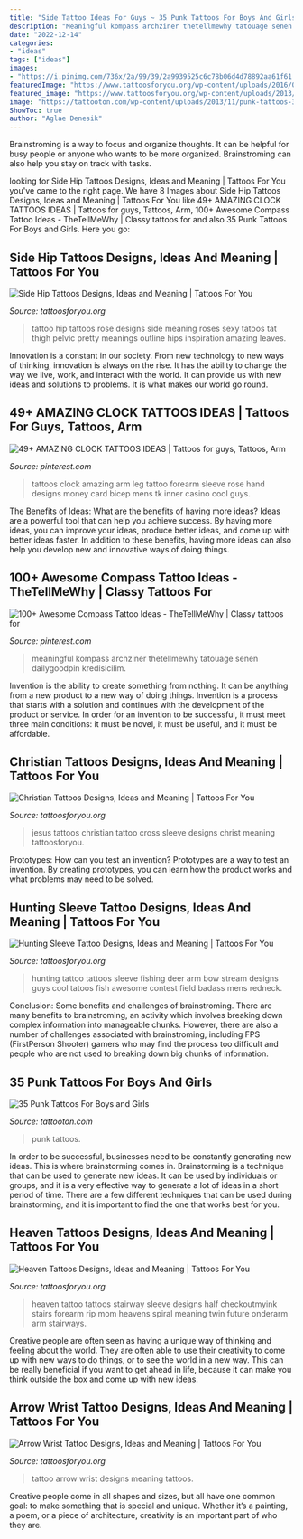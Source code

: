 ```yaml
---
title: "Side Tattoo Ideas For Guys ~ 35 Punk Tattoos For Boys And Girls"
description: "Meaningful kompass archziner thetellmewhy tatouage senen dailygoodpin kredisicilim"
date: "2022-12-14"
categories:
- "ideas"
tags: ["ideas"]
images:
- "https://i.pinimg.com/736x/2a/99/39/2a9939525c6c78b06d4d78892aa61f61.jpg"
featuredImage: "https://www.tattoosforyou.org/wp-content/uploads/2016/02/Tattoos-on-Hip-Side.jpg"
featured_image: "https://www.tattoosforyou.org/wp-content/uploads/2013/09/Christian-Sleeve-Tattoos.jpg"
image: "https://tattooton.com/wp-content/uploads/2013/11/punk-tattoos-31.jpg"
ShowToc: true
author: "Aglae Denesik"
---
```



Brainstroming is a way to focus and organize thoughts. It can be helpful for busy people or anyone who wants to be more organized. Brainstroming can also help you stay on track with tasks.

	

		
looking for Side Hip Tattoos Designs, Ideas and Meaning | Tattoos For You you've came to the right page. We have 8 Images about Side Hip Tattoos Designs, Ideas and Meaning | Tattoos For You like 49+ AMAZING CLOCK TATTOOS IDEAS | Tattoos for guys, Tattoos, Arm, 100+ Awesome Compass Tattoo Ideas - TheTellMeWhy | Classy tattoos for and also 35 Punk Tattoos For Boys and Girls. Here you go:
		
    
## Side Hip Tattoos Designs, Ideas And Meaning | Tattoos For You

<img loading=lazy src="https://www.tattoosforyou.org/wp-content/uploads/2016/02/Tattoos-on-Hip-Side.jpg" onerror="this.onerror=null;this.src='https://tse4.mm.bing.net/th?id=OIP.gsCykqA-P7OizC4L_oDQAQHaJ6&amp;pid=15.1';" alt="Side Hip Tattoos Designs, Ideas and Meaning | Tattoos For You">

_Source: tattoosforyou.org_

>tattoo hip tattoos rose designs side meaning roses sexy tatoos tat thigh pelvic pretty meanings outline hips inspiration amazing leaves. 

	

Innovation is a constant in our society. From new technology to new ways of thinking, innovation is always on the rise. It has the ability to change the way we live, work, and interact with the world. It can provide us with new ideas and solutions to problems. It is what makes our world go round.

    
## 49+ AMAZING CLOCK TATTOOS IDEAS | Tattoos For Guys, Tattoos, Arm

<img loading=lazy src="https://i.pinimg.com/736x/2a/99/39/2a9939525c6c78b06d4d78892aa61f61.jpg" onerror="this.onerror=null;this.src='https://tse2.mm.bing.net/th?id=OIP.d2jPJuA2eyowK2uTfidGJQHaNK&amp;pid=15.1';" alt="49+ AMAZING CLOCK TATTOOS IDEAS | Tattoos for guys, Tattoos, Arm">

_Source: pinterest.com_

>tattoos clock amazing arm leg tattoo forearm sleeve rose hand designs money card bicep mens tk inner casino cool guys. 

	

The Benefits of Ideas: What are the benefits of having more ideas?
Ideas are a powerful tool that can help you achieve success. By having more ideas, you can improve your ideas, produce better ideas, and come up with better ideas faster. In addition to these benefits, having more ideas can also help you develop new and innovative ways of doing things.

    
## 100+ Awesome Compass Tattoo Ideas - TheTellMeWhy | Classy Tattoos For

<img loading=lazy src="https://i.pinimg.com/736x/12/0c/6b/120c6b7022fd17c9d7e2a7c561981e03.jpg" onerror="this.onerror=null;this.src='https://tse1.mm.bing.net/th?id=OIP.3BRf8Q_mYEgQhNkX77zY5QHaJ4&amp;pid=15.1';" alt="100+ Awesome Compass Tattoo Ideas - TheTellMeWhy | Classy tattoos for">

_Source: pinterest.com_

>meaningful kompass archziner thetellmewhy tatouage senen dailygoodpin kredisicilim. 

	

Invention is the ability to create something from nothing. It can be anything from a new product to a new way of doing things. Invention is a process that starts with a solution and continues with the development of the product or service. In order for an invention to be successful, it must meet three main conditions: it must be novel, it must be useful, and it must be affordable.

    
## Christian Tattoos Designs, Ideas And Meaning | Tattoos For You

<img loading=lazy src="https://www.tattoosforyou.org/wp-content/uploads/2013/09/Christian-Sleeve-Tattoos.jpg" onerror="this.onerror=null;this.src='https://tse2.mm.bing.net/th?id=OIP.ALJYOXuWGkYdZc3QOowC0wHaJ4&amp;pid=15.1';" alt="Christian Tattoos Designs, Ideas and Meaning | Tattoos For You">

_Source: tattoosforyou.org_

>jesus tattoos christian tattoo cross sleeve designs christ meaning tattoosforyou. 

	

Prototypes: How can you test an invention?
Prototypes are a way to test an invention. By creating prototypes, you can learn how the product works and what problems may need to be solved.

    
## Hunting Sleeve Tattoo Designs, Ideas And Meaning | Tattoos For You

<img loading=lazy src="https://www.tattoosforyou.org/wp-content/uploads/2017/11/Deer-Hunting-Sleeve-Tattoo.jpg" onerror="this.onerror=null;this.src='https://tse2.mm.bing.net/th?id=OIP.bUKkkpN_cF3qik-XpR7yggHaJ4&amp;pid=15.1';" alt="Hunting Sleeve Tattoo Designs, Ideas and Meaning | Tattoos For You">

_Source: tattoosforyou.org_

>hunting tattoo tattoos sleeve fishing deer arm bow stream designs guys cool tatoos fish awesome contest field badass mens redneck. 

	

Conclusion: Some benefits and challenges of brainstroming.
There are many benefits to brainstroming, an activity which involves breaking down complex information into manageable chunks. However, there are also a number of challenges associated with brainstroming, including FPS (FirstPerson Shooter) gamers who may find the process too difficult and people who are not used to breaking down big chunks of information.

    
## 35 Punk Tattoos For Boys And Girls

<img loading=lazy src="https://tattooton.com/wp-content/uploads/2013/11/punk-tattoos-31.jpg" onerror="this.onerror=null;this.src='https://tse4.mm.bing.net/th?id=OIP.W_t76VptSn0-rhCkhK8_8gHaKd&amp;pid=15.1';" alt="35 Punk Tattoos For Boys and Girls">

_Source: tattooton.com_

>punk tattoos. 

	

In order to be successful, businesses need to be constantly generating new ideas. This is where brainstorming comes in. Brainstorming is a technique that can be used to generate new ideas. It can be used by individuals or groups, and it is a very effective way to generate a lot of ideas in a short period of time. There are a few different techniques that can be used during brainstorming, and it is important to find the one that works best for you.

    
## Heaven Tattoos Designs, Ideas And Meaning | Tattoos For You

<img loading=lazy src="https://www.tattoosforyou.org/wp-content/uploads/2016/07/Heaven-Tattoo-Ideas.jpg" onerror="this.onerror=null;this.src='https://tse1.mm.bing.net/th?id=OIP.wGpQZNHGuSZ2eaCRT66QhgHaMX&amp;pid=15.1';" alt="Heaven Tattoos Designs, Ideas and Meaning | Tattoos For You">

_Source: tattoosforyou.org_

>heaven tattoo tattoos stairway sleeve designs half checkoutmyink stairs forearm rip mom heavens spiral meaning twin future onderarm arm stairways. 

	

Creative people are often seen as having a unique way of thinking and feeling about the world. They are often able to use their creativity to come up with new ways to do things, or to see the world in a new way. This can be really beneficial if you want to get ahead in life, because it can make you think outside the box and come up with new ideas.

    
## Arrow Wrist Tattoo Designs, Ideas And Meaning | Tattoos For You

<img loading=lazy src="https://www.tattoosforyou.org/wp-content/uploads/2017/07/Arrow-Wrist-Tattoo.jpg" onerror="this.onerror=null;this.src='https://tse2.mm.bing.net/th?id=OIP.nAbtz14jwH95QJ1Vo3D6WAHaJ3&amp;pid=15.1';" alt="Arrow Wrist Tattoo Designs, Ideas and Meaning | Tattoos For You">

_Source: tattoosforyou.org_

>tattoo arrow wrist designs meaning tattoos. 

	

Creative people come in all shapes and sizes, but all have one common goal: to make something that is special and unique. Whether it’s a painting, a poem, or a piece of architecture, creativity is an important part of who they are.

